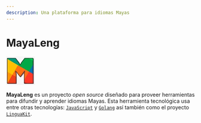```yaml
---
description: Una plataforma para idiomas Mayas
---
```


# MayaLeng

![](.gitbook/assets/m5svdn-7ekumilvgpqn-whatsapp-image-2020-04-26-at-12.26.43.jpeg)

**MayaLeng** es un proyecto _open source_ diseñado para proveer herramientas para difundir y aprender idiomas Mayas.  Esta herramienta tecnológica usa entre otras tecnologías: [`JavaScript`](https://www.javascript.com/) y [`Golang`](https://golang.org) así también como el proyecto [`LinguaKit`](https://github.com/citiususc/Linguakit).

